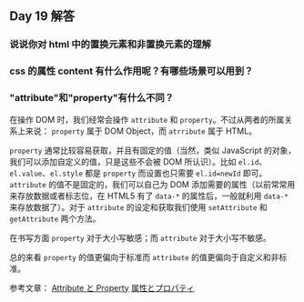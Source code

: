 ## Day 19 解答

### 说说你对 html 中的置换元素和非置换元素的理解

### css 的属性 content 有什么作用呢？有哪些场景可以用到？

### "attribute"和"property"有什么不同？

在操作 DOM 时，我们经常会操作 `attribute` 和 `property`。不过从两者的所属关系上来说： `property` 属于 DOM Object，而 `atrribute` 属于 HTML。

`property` 通常比较容易获取，并且有固定的值（当然，类似 JavaScript 的对象，我们可以添加自定义的值，只是这些不会被 DOM 所认识）。比如 `el.id`、`el.value`、`el.style` 都是 `property` 而设置也只需要 `el.id=newId` 即可。`attribute` 的值不是固定的，我们可以自己为 DOM 添加需要的属性（以前常常用来存放数据或者标志位，在 HTML5 有了 `data-*` 的属性后，一般就利用 `data-*` 来存放数据了）。对于 `attribute` 的设定和获取我们使用 `setAttribute` 和 `getAttribute` 两个方法。

在书写方面 `property` 对于大小写敏感；而 `attribute` 对于大小写不敏感。

总的来看 `property` 的值更偏向于标准而 `attribute` 的值更偏向于自定义和非标准。

参考文章：
[Attribute と Property](https://qiita.com/jkr_2255/items/66a16bd969454ee8b114)
[属性とプロパティ](https://ja.javascript.info/dom-attributes-and-properties)
